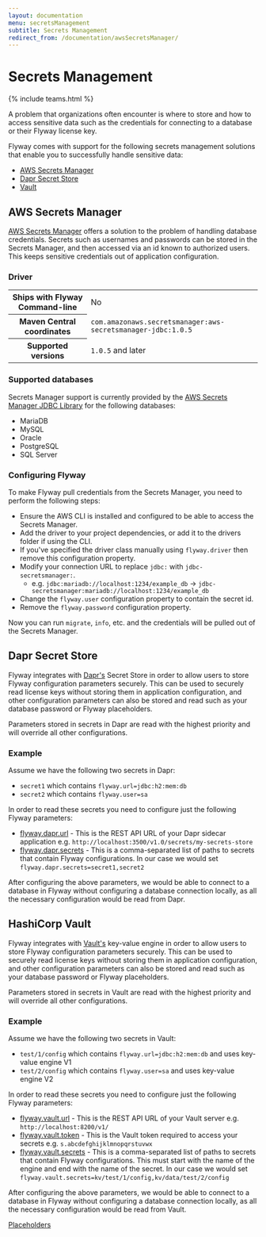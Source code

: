 ```yaml
---
layout: documentation
menu: secretsManagement
subtitle: Secrets Management
redirect_from: /documentation/awsSecretsManager/
---
```

# Secrets Management
{% include teams.html %}

A problem that organizations often encounter is where to store and how to access sensitive data such as the credentials for connecting to a database or their Flyway license key.

Flyway comes with support for the following secrets management solutions that enable you to successfully handle sensitive data:

- [AWS Secrets Manager](/documentation/configuration/secretsManagement#aws-secrets-manager)
- [Dapr Secret Store](/documentation/configuration/secretsManagement#dapr)
- [Vault](/documentation/configuration/secretsManagement#hashicorp-vault)

## AWS Secrets Manager

[AWS Secrets Manager](https://aws.amazon.com/secrets-manager) offers a solution to the problem of handling database credentials. Secrets such as usernames and passwords can be stored in the Secrets Manager, and then accessed via an id known to authorized users. This keeps sensitive credentials out of application configuration.

### Driver
<table class="table">
<tr>
<th>Ships with Flyway Command-line</th>
<td>No</td>
</tr>
<tr>
<th>Maven Central coordinates</th>
<td><code>com.amazonaws.secretsmanager:aws-secretsmanager-jdbc:1.0.5</code></td>
</tr>
<tr>
<th>Supported versions</th>
<td><code>1.0.5</code> and later</td>
</tr>
</table>

### Supported databases
Secrets Manager support is currently provided by the [AWS Secrets Manager JDBC Library](https://github.com/aws/aws-secretsmanager-jdbc) for the following databases:
- MariaDB
- MySQL
- Oracle
- PostgreSQL
- SQL Server

### Configuring Flyway
To make Flyway pull credentials from the Secrets Manager, you need to perform the following steps:
- Ensure the AWS CLI is installed and configured to be able to access the Secrets Manager.
- Add the driver to your project dependencies, or add it to the drivers folder if using the CLI.
- If you've specified the driver class manually using `flyway.driver` then remove this configuration property.
- Modify your connection URL to replace `jdbc:` with `jdbc-secretsmanager:`. 
  - e.g. `jdbc:mariadb://localhost:1234/example_db` -> `jdbc-secretsmanager:mariadb://localhost:1234/example_db`
- Change the `flyway.user` configuration property to contain the secret id.
- Remove the `flyway.password` configuration property.

Now you can run `migrate`, `info`, etc. and the credentials will be pulled out of the Secrets Manager.

## Dapr Secret Store

Flyway integrates with [Dapr's](https://docs.dapr.io/developing-applications/building-blocks/secrets/secrets-overview/) Secret Store in order to allow users to store Flyway configuration parameters securely. This can be used to securely read license keys without storing them in application configuration, and other configuration parameters can also be stored and read such as your database password or Flyway placeholders.

Parameters stored in secrets in Dapr are read with the highest priority and will override all other configurations.

### Example

Assume we have the following two secrets in Dapr:
- `secret1` which contains `flyway.url=jdbc:h2:mem:db`
- `secret2` which contains `flyway.user=sa`

In order to read these secrets you need to configure just the following Flyway parameters:
- [flyway.dapr.url](/documentation/configuration/parameters/daprUrl) - This is the REST API URL of your Dapr sidecar application e.g. `http://localhost:3500/v1.0/secrets/my-secrets-store`
- [flyway.dapr.secrets](/documentation/configuration/parameters/daprSecrets) - This is a comma-separated list of paths to secrets that contain Flyway configurations. In our case we would set `flyway.dapr.secrets=secret1,secret2`

After configuring the above parameters, we would be able to connect to a database in Flyway without configuring a database connection locally, as all the necessary configuration would be read from Dapr.


## HashiCorp Vault

Flyway integrates with [Vault's](https://www.vaultproject.io/) key-value engine in order to allow users to store Flyway configuration parameters securely. This can be used to securely read license keys without storing them in application configuration, and other configuration parameters can also be stored and read such as your database password or Flyway placeholders.

Parameters stored in secrets in Vault are read with the highest priority and will override all other configurations.

### Example

Assume we have the following two secrets in Vault:
- `test/1/config` which contains `flyway.url=jdbc:h2:mem:db` and uses key-value engine V1
- `test/2/config` which contains `flyway.user=sa` and uses key-value engine V2

In order to read these secrets you need to configure just the following Flyway parameters:
- [flyway.vault.url](/documentation/configuration/parameters/vaultUrl) - This is the REST API URL of your Vault server e.g. `http://localhost:8200/v1/`
- [flyway.vault.token](/documentation/configuration/parameters/vaultToken) - This is the Vault token required to access your secrets e.g. `s.abcdefghijklmnopqrstuvwx`
- [flyway.vault.secrets](/documentation/configuration/parameters/vaultSecrets) - This is a comma-separated list of paths to secrets that contain Flyway configurations. This must start with the name of the engine and end with the name of the secret. In our case we would set `flyway.vault.secrets=kv/test/1/config,kv/data/test/2/config`

After configuring the above parameters, we would be able to connect to a database in Flyway without configuring a database connection locally, as all the necessary configuration would be read from Vault.

<p class="next-steps">
    <a class="btn btn-primary" href="/documentation/configuration/placeholder">Placeholders<i class="fa fa-arrow-right"></i></a>
</p>

